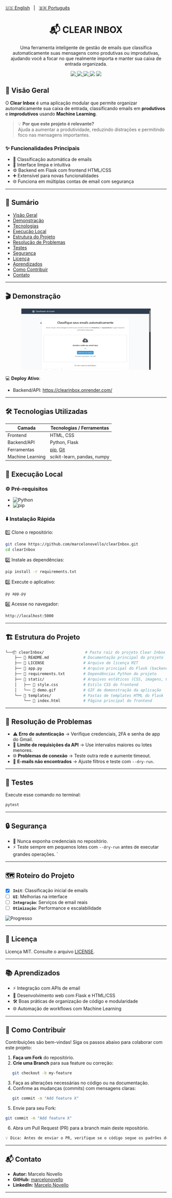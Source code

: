 [🇺🇸 English](./README.md)   |   [🇧🇷 Português](./README-pt.md)

<div align="center"> <h1 align="center">📬 CLEAR INBOX</h1>
  <p align="center">
     Uma ferramenta inteligente de gestão de emails que classifica automaticamente suas mensagens como produtivas ou improdutivas, ajudando você a focar no que realmente importa e manter sua caixa de entrada organizada.
  </p>

   

  <p align="center"> 
  <a href="https://www.python.org/">
    <img src="https://img.shields.io/badge/Python-3776AB?style=flat&logo=python&logoColor=white" />
  </a>
  <a href="https://flask.palletsprojects.com/">
    <img src="https://img.shields.io/badge/Flask-000000?style=flat&logo=flask&logoColor=white" />
  </a> 
  <a href="./LICENSE"> 
  <img src="https://img.shields.io/badge/license-MIT-yellow?style=flat&logo=github" /> </a> 
  <img src="https://img.shields.io/github/stars/marcelonovello/clearInbox?style=flat&logo=github" /> 
  <img src="https://img.shields.io/github/forks/marcelonovello/clearInbox?style=flat&logo=github" /> 
  </p> 
  </div>

</div>

## 🔎 Visão Geral

O **Clear Inbox** é uma aplicação modular que permite organizar automaticamente sua caixa de entrada, classificando emails em **produtivos** e **improdutivos** usando **Machine Learning**.

> 💡 **Por que este projeto é relevante?**  
> Ajuda a aumentar a produtividade, reduzindo distrações e permitindo foco nas mensagens importantes.

### ✨ Funcionalidades Principais
- 📧 Classificação automática de emails
- 🎨 Interface limpa e intuitiva
- ⚙️ Backend em Flask com frontend HTML/CSS
- ➕ Extensível para novas funcionalidades
- 🌐 Funciona em múltiplas contas de email com segurança

---

## 📑 Sumário
- [Visão Geral](#visao-geral)
- [Demonstração](#demonstracao)
- [Tecnologias](#tecnologias-utilizadas)
- [Execução Local](#execucao-local)
- [Estrutura do Projeto](#estrutura-do-projeto)
- [Resolução de Problemas](#resolucao-de-problemas)
- [Testes](#testes)
- [Segurança](#seguranca)
- [Licença](#licenca)
- [Aprendizados](#aprendizados)
- [Como Contribuir](#como-contribuir)
- [Contato](#contato)

---

<a id="demonstracao"></a>

## 🎬 Demonstração
<p align="center"> 
   <img src="./assets/demo.full.gif" alt="Demonstração do Clear Inbox mostrando classificação de emails" 
   width="80%" /> 
</p>

💻 **Deploy Ativo**:
- Backend/API: https://clearinbox.onrender.com/ 

---

<a id="tecnologias-utilizadas"></a>
## 🛠️ Tecnologias Utilizadas

| Camada           | Tecnologias / Ferramentas                                |
| ---------------- | -------------------------------------------------------- |
| Frontend         | HTML, CSS                                                |
| Backend/API      | Python, Flask                                            |
| Ferramentas      | [pip](https://pip.pypa.io/), [Git](https://git-scm.com/) |
| Machine Learning | scikit-learn, pandas, numpy                              |



<a id="execucao-local"></a>
## 🚀 Execução Local

### ⚙️ Pré-requisitos

- ![Python](https://img.shields.io/badge/Python-3776AB?style=flat&logo=python&logoColor=white)
- ![pip](https://img.shields.io/badge/pip-000000?style=flat&logo=pypi&logoColor=white)


### ⬇️ Instalação Rápida
1️⃣ Clone o repositório:
```bash
git clone https://github.com/marcelonovello/clearInbox.git
cd clearInbox
```
2️⃣ Instale as dependências:
```bash
pip install -r requirements.txt
```
3️⃣ Execute o aplicativo:
```bash
py app.py
```
4️⃣ Acesse no navegador:
```bash
http://localhost:5000
```

---

<a id="estrutura-do-projeto"></a>

## 🏗 Estrutura do Projeto
```sh
└──📦 clearInbox/                  # Pasta raiz do projeto Clear Inbox
    ├── 📄 README.md               # Documentação principal do projeto
    ├── 📄 LICENSE                 # Arquivo de licença MIT
    ├── 📄 app.py                  # Arquivo principal do Flask (backend)
    ├── 📄 requirements.txt        # Dependências Python do projeto
    ├── 📂 static/                 # Arquivos estáticos (CSS, imagens, GIFs)
    │   ├── 📄 style.css           # Estilo CSS do frontend
    │   └── 📄 demo.gif            # GIF de demonstração da aplicação
    └── 📂 templates/              # Pastas de templates HTML do Flask
        └── 📄 index.html          # Página principal do frontend
```

---

<a id="resolucao-de-problemas"></a>
## 🔧 Resolução de Problemas

- ⚠️ **Erro de autenticação** → Verifique credenciais, 2FA e senha de app do Gmail.
- 🐛 **Limite de requisições da API** → Use intervalos maiores ou lotes menores.
- 🌐 **Problemas de conexão** → Teste outra rede e aumente timeout.
- 📧 **E-mails não encontrados** → Ajuste filtros e teste com ``--dry-run``.

---

<a id="testes"></a>

## 🧪 Testes
Execute esse comando no terminal: 
```bash
pytest
```

---

<a id="seguranca"></a>

## 🔒 Segurança
- 🔐 Nunca exponha credenciais no repositório.
- ⚡ Teste sempre em pequenos lotes com ``--dry-run`` antes de executar grandes operações.
`

---

<a id="roteiro-do-projeto"></a>
## 🗺 Roteiro do Projeto

- [X] **`Init`**: Classificação inicial de emails
- [ ] **`UI`**: Melhorias na interface
- [ ] **`Integração`**: Serviços de email reais
- [ ] **`Otimização`**: Performance e escalabilidade

![Progresso](https://img.shields.io/badge/Progress-25%25-brightgreen)

---

<a id="licenca"></a>
## 📄 Licença

Licença MIT. Consulte o arquivo [LICENSE](LICENSE).

---

<a id="aprendizados"></a>
## 📚 Aprendizados
- ⚡ Integração com APIs de email
- 📱 Desenvolvimento web com Flask e HTML/CSS
- 🛠️ Boas práticas de organização de código e modularidade
- 🌐 Automação de workflows com Machine Learning

---

<a id="como-contribuir"></a>
## 🤝 Como Contribuir

Contribuições são bem-vindas! Siga os passos abaixo para colaborar com este projeto:

1. **Faça um Fork** do repositório.  
2. **Crie uma Branch** para sua feature ou correção:  
```bash
   git checkout -b my-feature
```
3. Faça as alterações necessárias no código ou na documentação.
4. Confirme as mudanças (commits) com mensagens claras:
```bash
   git commit -m "Add feature X"
```
5. Envie para seu Fork:
  ```bash
  git commit -m "Add feature X"
  ```
6. Abra um Pull Request (PR) para a branch main deste repositório.
 ```bash
 💡 Dica: Antes de enviar o PR, verifique se o código segue os padrões definidos e se todos os testes passam.
 ```

 ---

 <a id="contato"></a>
## 📬 Contato

- **Autor:** Marcelo Novello  
- **GitHub:** [marcelonovello](https://github.com/marcelonovello)  
- **LinkedIn:** [Marcelo Novello](https://www.linkedin.com/in/marcelo-novello/)

---